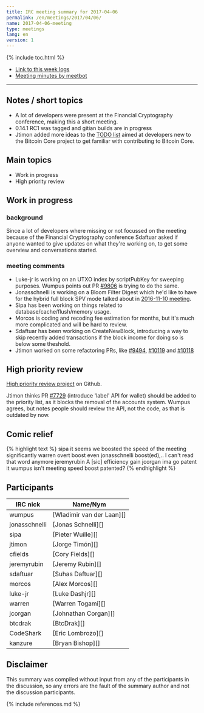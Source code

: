 ```yaml
---
title: IRC meeting summary for 2017-04-06
permalink: /en/meetings/2017/04/06/
name: 2017-04-06-meeting
type: meetings
lang: en
version: 1
---
```

{% include toc.html %}
 
- [Link to this week logs](https://botbot.me/freenode/bitcoin-core-dev/2017-04-06/?msg=83564974&page=2)
- [Meeting minutes by meetbot](http://www.erisian.com.au/meetbot/bitcoin-core-dev/2017/bitcoin-core-dev.2017-04-06-19.02.html)
 
---

## Notes / short topics

- A lot of developers were present at the Financial Cryptography conference, making this a short meeting.
- 0.14.1 RC1 was tagged and gitian builds are in progress
- Jtimon added more ideas to the [TODO list][#7829] aimed at developers new to the Bitcoin Core project to get familiar with contributing to Bitcoin Core.

## Main topics

- Work in progress
- High priority review

## Work in progress

### background

Since a lot of developers where missing or not focussed on the meeting because of the Financial Cryptography conference Sdaftuar asked if anyone wanted to give updates on what they're working on, to get some overview and conversations started.

### meeting comments

- Luke-jr is working on an UTXO index by scriptPubKey for sweeping purposes. Wumpus points out PR [#9806][] is trying to do the same.
- Jonasschnelli is working on a Bloom Filter Digest which he'd like to have for the hybrid full block SPV mode talked about in [2016-11-10 meeting](/en/meetings/2016/11/10/#hybrid-spv).
- Sipa has been working on things related to database/cache/flush/memory usage.
- Morcos is coding and recoding fee estimation for months, but it's much more complicated and will be hard to review.
- Sdaftuar has been working on CreateNewBlock, introducing a way to skip recently added transactions if the block income for doing so is below some theshold.
- Jtimon worked on some refactoring PRs, like [#9494][], [#10119][] and [#10118][]

## High priority review

[High priority review project](https://github.com/bitcoin/bitcoin/projects/8) on Github.

Jtimon thinks PR [#7729][] (introduce 'label' API for wallet) should be added to the priority list, as it blocks the removal of the accounts system. Wumpus agrees, but notes people should review the API, not the code, as that is outdated by now.

## Comic relief

{% highlight text %}
sipa               it seems we boosted the speed of the meeting significantly
warren             overt boost even
jonasschnelli      boost(ed),.. I can't read that word anymore
jeremyrubin        A [sic] efficiency gain
jcorgan            ima go patent it
wumpus             isn't meeting speed boost patented?
{% endhighlight %}

## Participants
 
| IRC nick        | Name/Nym                  |
|-----------------|---------------------------|
| wumpus          | [Wladimir van der Laan][] |
| jonasschnelli   | [Jonas Schnelli][]        |
| sipa            | [Pieter Wuille][]         |
| jtimon          | [Jorge Timón][]           |
| cfields         | [Cory Fields][]           |
| jeremyrubin     | [Jeremy Rubin][]          |
| sdaftuar        | [Suhas Daftuar][]         |
| morcos          | [Alex Morcos][]           |
| luke-jr         | [Luke Dashjr][]           |
| warren          | [Warren Togami][]         |
| jcorgan         | [Johnathan Corgan][]      |
| btcdrak         | [BtcDrak][]               |
| CodeShark       | [Eric Lombrozo][]         |
| kanzure         | [Bryan Bishop][]          |

## Disclaimer
 
This summary was compiled without input from any of the participants in the discussion, so any errors are the fault of the summary author and not the discussion participants.

[#7829]: https://github.com/bitcoin/bitcoin/issues/7829
[#10118]: https://github.com/bitcoin/bitcoin/pull/10118
[#10119]: https://github.com/bitcoin/bitcoin/pull/10119
[#7729]: https://github.com/bitcoin/bitcoin/pull/7729
[#9806]: https://github.com/bitcoin/bitcoin/pull/9806
[#9494]: https://github.com/bitcoin/bitcoin/pull/9494

{% include references.md %}
